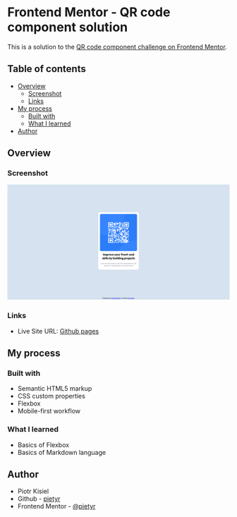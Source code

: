 # Frontend Mentor - QR code component solution

This is a solution to the [QR code component challenge on Frontend Mentor](https://www.frontendmentor.io/challenges/qr-code-component-iux_sIO_H).

## Table of contents

-   [Overview](#overview)
    -   [Screenshot](#screenshot)
    -   [Links](#links)
-   [My process](#my-process)
    -   [Built with](#built-with)
    -   [What I learned](#what-i-learned)
-   [Author](#author)

## Overview

### Screenshot

![](images/screenshot.png)

### Links

-   Live Site URL: [Github pages](https://pietyr.github.io/qr-code-component/)

## My process

### Built with

-   Semantic HTML5 markup
-   CSS custom properties
-   Flexbox
-   Mobile-first workflow

### What I learned

-   Basics of Flexbox
-   Basics of Markdown language

## Author

-   Piotr Kisiel
-   Github - [pietyr](https://github.com/pietyr)
-   Frontend Mentor - [@pietyr](https://www.frontendmentor.io/profile/pietyr)
